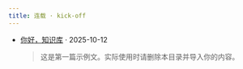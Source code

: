 ```yaml
---
title: 连载 · kick-off
---
```


- [你好，知识库](/zh/content/hello-world/) · 2025-10-12
  > 这是第一篇示例文。实际使用时请删除本目录并导入你的内容。
